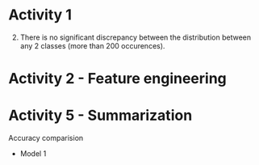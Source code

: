 # Activity 1

2) There is no significant discrepancy between the distribution between any 2 classes (more than 200 occurences).

# Activity 2 - Feature engineering

# Activity 5 - Summarization
Accuracy comparision
- Model 1
